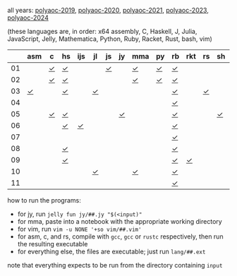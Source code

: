 all years:
[polyaoc-2019](https://github.com/tckmn/polyaoc-2019),
[polyaoc-2020](https://github.com/tckmn/polyaoc-2020),
[polyaoc-2021](https://github.com/tckmn/polyaoc-2021),
[polyaoc-2023](https://github.com/tckmn/polyaoc-2023),
[polyaoc-2024](https://github.com/tckmn/polyaoc-2024)

(these languages are, in order: x64 assembly, C, Haskell, J, Julia, JavaScript, Jelly, Mathematica, Python, Ruby, Racket, Rust, bash, vim)

|    | asm        | c        | hs        | ijs        | jl        | js        | jy        | mma        | py        | rb        | rkt        | rs        | sh        | vim        |
| -  | -          | -        | -         | -          | -         | -         | -         | -          | -         | -         | -          | -         | -         | -          |
| 01 |            | [✓][01c] | [✓][01hs] |            |           | [✓][01js] |           | [✓][01mma] | [✓][01py] | [✓][01rb] |            |           |           |            |
| 02 |            | [✓][02c] | [✓][02hs] |            |           |           |           | [✓][02mma] | [✓][02py] | [✓][02rb] |            |           |           |            |
| 03 | [✓][03asm] |          | [✓][03hs] |            | [✓][03jl] |           |           |            |           | [✓][03rb] |            | [✓][03rs] |           |            |
| 04 |            |          |           |            |           |           |           |            |           | [✓][04rb] |            |           |           |            |
| 05 |            | [✓][05c] | [✓][05hs] |            |           |           | [✓][05jy] |            |           | [✓][05rb] |            |           | [✓][05sh] | [✓][05vim] |
| 06 |            |          | [✓][06hs] | [✓][06ijs] |           |           |           |            |           | [✓][06rb] |            |           |           |            |
| 07 |            |          |           |            |           |           |           |            |           | [✓][07rb] |            |           |           |            |
| 08 |            |          | [✓][08hs] |            |           |           |           |            |           | [✓][08rb] |            |           |           |            |
| 09 |            |          | [✓][09hs] |            |           |           |           |            |           | [✓][09rb] | [✓][09rkt] |           |           |            |
| 10 |            |          |           |            | [✓][10jl] |           |           | [✓][10mma] |           | [✓][10rb] |            |           |           |            |
| 11 |            |          |           |            |           |           |           |            |           | [✓][11rb] |            |           |           |            |

how to run the programs:

 * for jy, run `jelly fun jy/##.jy "$(<input)"`
 * for mma, paste into a notebook with the appropriate working directory
 * for vim, run `vim -u NONE '+so vim/##.vim'`
 * for asm, c, and rs, compile with `gcc`, `gcc` or `rustc` respectively, then run the resulting executable
 * for everything else, the files are executable; just run `lang/##.ext`

note that everything expects to be run from the directory containing `input`

[01c]:   https://github.com/tckmn/polyaoc-2020/tree/master/01/c
[01hs]:  https://github.com/tckmn/polyaoc-2020/tree/master/01/hs
[01js]:  https://github.com/tckmn/polyaoc-2020/tree/master/01/js
[01mma]: https://github.com/tckmn/polyaoc-2020/tree/master/01/mma
[01py]:  https://github.com/tckmn/polyaoc-2020/tree/master/01/py
[01rb]:  https://github.com/tckmn/polyaoc-2020/tree/master/01/rb
[02c]:   https://github.com/tckmn/polyaoc-2020/tree/master/02/c
[02hs]:  https://github.com/tckmn/polyaoc-2020/tree/master/02/hs
[02mma]: https://github.com/tckmn/polyaoc-2020/tree/master/02/mma
[02py]:  https://github.com/tckmn/polyaoc-2020/tree/master/02/py
[02rb]:  https://github.com/tckmn/polyaoc-2020/tree/master/02/rb
[03asm]: https://github.com/tckmn/polyaoc-2020/tree/master/03/asm
[03hs]:  https://github.com/tckmn/polyaoc-2020/tree/master/03/hs
[03jl]:  https://github.com/tckmn/polyaoc-2020/tree/master/03/jl
[03rb]:  https://github.com/tckmn/polyaoc-2020/tree/master/03/rb
[03rs]:  https://github.com/tckmn/polyaoc-2020/tree/master/03/rs
[04rb]:  https://github.com/tckmn/polyaoc-2020/tree/master/04/rb
[05c]:   https://github.com/tckmn/polyaoc-2020/tree/master/05/c
[05hs]:  https://github.com/tckmn/polyaoc-2020/tree/master/05/hs
[05jy]:  https://github.com/tckmn/polyaoc-2020/tree/master/05/jy
[05rb]:  https://github.com/tckmn/polyaoc-2020/tree/master/05/rb
[05sh]:  https://github.com/tckmn/polyaoc-2020/tree/master/05/sh
[05vim]: https://github.com/tckmn/polyaoc-2020/tree/master/05/vim
[06hs]:  https://github.com/tckmn/polyaoc-2020/tree/master/06/hs
[06ijs]: https://github.com/tckmn/polyaoc-2020/tree/master/06/ijs
[06rb]:  https://github.com/tckmn/polyaoc-2020/tree/master/06/rb
[07rb]:  https://github.com/tckmn/polyaoc-2020/tree/master/07/rb
[08hs]:  https://github.com/tckmn/polyaoc-2020/tree/master/08/hs
[08rb]:  https://github.com/tckmn/polyaoc-2020/tree/master/08/rb
[09hs]:  https://github.com/tckmn/polyaoc-2020/tree/master/09/hs
[09rb]:  https://github.com/tckmn/polyaoc-2020/tree/master/09/rb
[09rkt]: https://github.com/tckmn/polyaoc-2020/tree/master/09/rkt
[10jl]:  https://github.com/tckmn/polyaoc-2020/tree/master/10/jl
[10mma]: https://github.com/tckmn/polyaoc-2020/tree/master/10/mma
[10rb]:  https://github.com/tckmn/polyaoc-2020/tree/master/10/rb
[11rb]:  https://github.com/tckmn/polyaoc-2020/tree/master/11/rb
